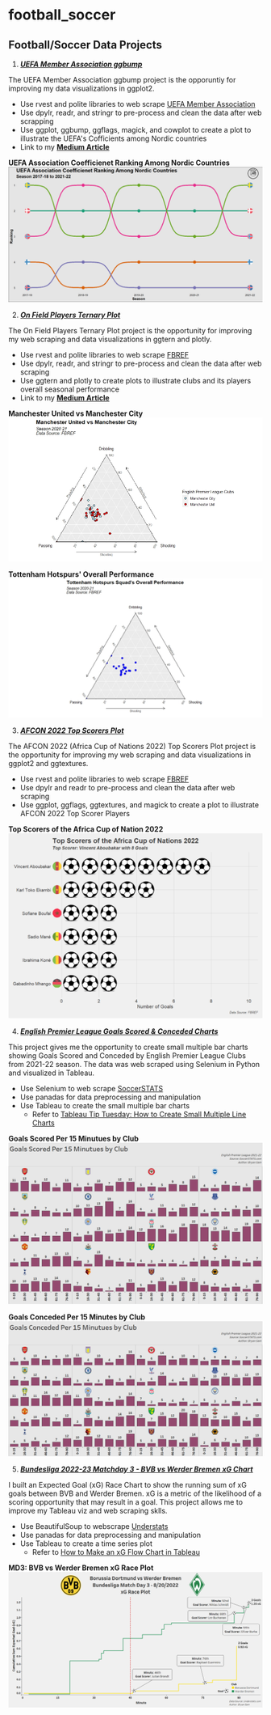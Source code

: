 # football_soccer

## Football/Soccer Data Projects
1) [***UEFA Member Association ggbump***](https://github.com/slopers-pinches/football_soccer/tree/main/UEFA%20Member%20Association%20ggbump)

The UEFA Member Association ggbump project is the opporuntiy for improving my data visualizations in ggplot2.
  * Use rvest and polite libraries to web scrape [UEFA Member Association](https://en.wikipedia.org/wiki/UEFA_coefficient#Men's_Club_coefficient)
  * Use dpylr, readr, and stringr to pre-process and clean the data after web scrapping
  * Use ggplot, ggbump, ggflags, magick, and cowplot to create a plot to illustrate the UEFA's Cofficients among Nordic countries
  * Link to my [**Medium Article**](https://medium.com/@slopers.pinches/web-scrapping-and-visualizing-uefa-member-association-ranking-cb3956070848)
 
 **UEFA Association Coefficienet Ranking Among Nordic Countries**
![UEFA Member Nordic Association Plot](https://github.com/slopers-pinches/football_soccer/blob/main/UEFA%20Member%20Association%20ggbump%20Plot%20%5BFINAL%5D.jpeg)


2) [***On Field Players Ternary Plot***](https://github.com/slopers-pinches/football_soccer/tree/main/On%20Field%20Players%20Ternary%20Plot)

The On Field Players Ternary Plot project is the opportunity for improving my web scraping and data visualizations in ggtern and plotly.
  * Use rvest and polite libraries to web scrape [FBREF](https://fbref.com/en/comps/Big5/2020-2021/2020-2021-Big-5-European-Leagues-Stats)
  * Use dpylr, readr, and stringr to pre-process and clean the data after web scraping
  * Use ggtern and plotly to create plots to illustrate clubs and its players overall seasonal performance
  * Link to my [**Medium Article**](https://medium.com/@slopers.pinches/analyzing-football-clubs-and-its-players-performances-9e0ed4735127)
 
 **Manchester United vs Manchester City**
 ![Manchester United vs Manchester City](https://github.com/slopers-pinches/football_soccer/blob/main/Manchester%20United%20vs%20Manchester%20City%20%5BFINAL%5D.jpeg)
 
 **Tottenham Hotspurs' Overall Performance**
 ![Tottenham Hotspurs' Overall Performance](https://github.com/slopers-pinches/football_soccer/blob/main/Tottenham%20Hotspurs%20Squad%20Overall%20Performance%20%5BFINAL%5D.jpeg)
 
 
3) [***AFCON 2022 Top Scorers Plot***](https://github.com/slopers-pinches/football_soccer/tree/main/AFCON%202022%20Top%20Goal%20Scorers%20Plot)
 
The AFCON 2022 (Africa Cup of Nations 2022) Top Scorers Plot project is the opportunity for improving my web scraping and data visualizations in ggplot2 and ggtextures.
  * Use rvest and polite libraries to web scrape [FBREF](https://fbref.com/en/comps/656/Africa-Cup-of-Nations-Stats)
  * Use dpylr and readr to pre-process and clean the data after web scraping
  * Use ggplot, ggflags, ggtextures, and magick to create a plot to illustrate AFCON 2022 Top Scorer Players

**Top Scorers of the Africa Cup of Nation 2022**
![Top Scorers of the Africa Cup of Nation 2022](https://github.com/slopers-pinches/football_soccer/blob/main/AFCON%202022%20Top%20Goal%20Scorers%20Plot/AFCON%202022%20Top%20Goal%20Scorers%20%5BFINAL%5D.png)

4) [***English Premier League Goals Scored & Conceded Charts***](https://github.com/slopers-pinches/football_soccer/tree/main/Goals%20Scored%20Conceded%20Charts)

This project gives me the opportunity to create small multiple bar charts showing Goals Scored and Conceded by English Premier League Clubs from 2021-22 season. The data was web scraped using Selenium in Python and visualized in Tableau.
  * Use Selenium to web scrape [SoccerSTATS](https://www.soccerstats.com/timing.asp?league=england)
  * Use panadas for data preprocessing and manipulation
  * Use Tableau to create the small multiple bar charts
    - Refer to [Tableau Tip Tuesday: How to Create Small Multiple Line Charts](https://www.vizwiz.com/2016/03/tableau-tip-tuesday-how-to-create-small.html)
    
**Goals Scored Per 15 Minutues by Club**
![Goals Scored Per 15 Minutes by Club](https://github.com/slopers-pinches/football_soccer/blob/main/Goals%20Scored%20Conceded%20Charts/EPL_Goals_Scored_per_15_2021-22%20%5BFINAL%5D.png)

**Goals Conceded Per 15 Minutes by Club**
![Goals Conceded Per 15 Minutes by Club](https://github.com/slopers-pinches/football_soccer/blob/main/Goals%20Scored%20Conceded%20Charts/EPL_Goals_Conceded_per_15_2021-22%20%5BFINAL%5D.png)
 
5) [***Bundesliga 2022-23 Matchday 3 - BVB vs Werder Bremen xG Chart***](https://github.com/slopers-pinches/football_soccer/tree/main/xG%20Flow%20Chart)

I built an Expected Goal (xG) Race Chart to show the running sum of xG goals between BVB and Werder Bremen. xG is a metric of the likelihood of a scoring opportunity that may result in a goal. This project allows me to improve my Tableau viz and web scraping sklls.
  * Use BeautifulSoup to webscrape [Understats](https://understat.com/match/19364)
  * Use panadas for data preprocessing and manipulation
  * Use Tableau to create a time series plot
    - Refer to [How to Make an xG Flow Chart in Tableau](https://ayushnarayan-95320.medium.com/how-to-make-an-xg-flow-chart-in-tableau-d85ea679117a)

**MD3: BVB vs Werder Bremen xG Race Plot**
![MD3: BVB vs Werder Bremen xG Race Plot](https://github.com/slopers-pinches/football_soccer/blob/main/xG%20Flow%20Chart/MD3_BVB_Werder_xG_Chart%5BFINAL%5D.png)
